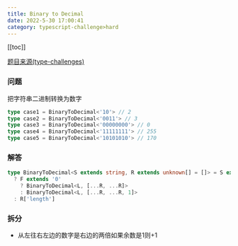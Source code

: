 ```yaml
---
title: Binary to Decimal
date: 2022-5-30 17:00:41
category: typescript-challenge>hard
---
```


[[toc]]

[题目来源(type-challenges)](https://github.com/type-challenges/type-challenges/blob/main/questions/06141-hard-binary-to-decimal/README.md)

### 问题

把字符串二进制转换为数字

```typescript
type case1 = BinaryToDecimal<'10'> // 2
type case2 = BinaryToDecimal<'0011'> // 3
type case3 = BinaryToDecimal<'00000000'> // 0
type case4 = BinaryToDecimal<'11111111'> // 255
type case5 = BinaryToDecimal<'10101010'> // 170
```

### 解答

```typescript
type BinaryToDecimal<S extends string, R extends unknown[] = []> = S extends `${infer F}${infer L}`
  ? F extends '0'
    ? BinaryToDecimal<L, [...R, ...R]>
    : BinaryToDecimal<L, [...R, ...R, 1]>
  : R['length']

```

### 拆分
- 从左往右左边的数字是右边的两倍如果余数是1则+1
